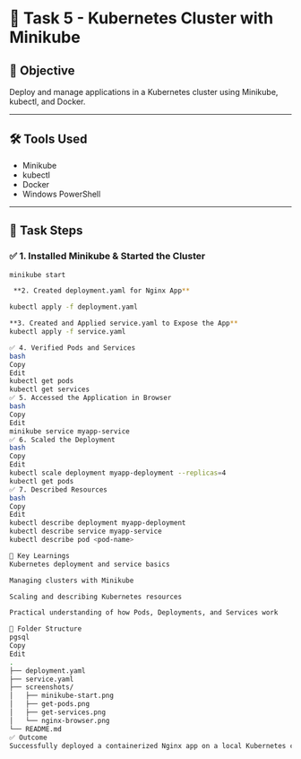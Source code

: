 # 🚀 Task 5 - Kubernetes Cluster with Minikube

## 📌 Objective
Deploy and manage applications in a Kubernetes cluster using Minikube, kubectl, and Docker.

---

## 🛠 Tools Used
- Minikube
- kubectl
- Docker
- Windows PowerShell

---

## 🧩 Task Steps

### ✅ 1. Installed Minikube & Started the Cluster
```bash
minikube start

 **2. Created deployment.yaml for Nginx App**

kubectl apply -f deployment.yaml

**3. Created and Applied service.yaml to Expose the App**
kubectl apply -f service.yaml

✅ 4. Verified Pods and Services
bash
Copy
Edit
kubectl get pods
kubectl get services
✅ 5. Accessed the Application in Browser
bash
Copy
Edit
minikube service myapp-service
✅ 6. Scaled the Deployment
bash
Copy
Edit
kubectl scale deployment myapp-deployment --replicas=4
kubectl get pods
✅ 7. Described Resources
bash
Copy
Edit
kubectl describe deployment myapp-deployment
kubectl describe service myapp-service
kubectl describe pod <pod-name>

📘 Key Learnings
Kubernetes deployment and service basics

Managing clusters with Minikube

Scaling and describing Kubernetes resources

Practical understanding of how Pods, Deployments, and Services work

📂 Folder Structure
pgsql
Copy
Edit
.
├── deployment.yaml
├── service.yaml
├── screenshots/
│   ├── minikube-start.png
│   ├── get-pods.png
│   ├── get-services.png
│   └── nginx-browser.png
└── README.md
✅ Outcome
Successfully deployed a containerized Nginx app on a local Kubernetes cluster using Minikube, and learned the workflow of deployments, services, scaling, and debugging using kubectl.
